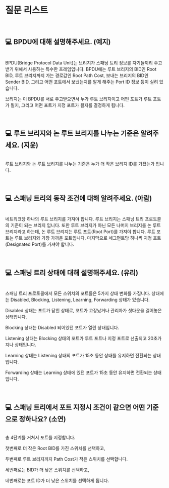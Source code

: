 # 질문 리스트

<br>

## 💻 BPDU에 대해 설명해주세요. (예지)

<br>
BPDU(Bridge Protocol Data Unit)는 브리지가 스패닝 트리 정보를 자기들끼리 주고받기 위해서 사용하는 특수한 프레임입니다. BPDU에는 루트 브리지의 BID인 Root BID, 루트 브리지까지 가는 경로값인 Root Path Cost, 보내는 브리지의 BID인 Sender BID, 그리고 어떤 포트에서 보냈는지를 알게 해주는 Port ID 정보 등이 실려 있습니다.

브리지는 이 BPDU를 서로 주고받으면서 누가 루트 브리지이고 어떤 포트가 루트 포트가 될지, 그리고 어떤 포트가 지정 포트가 될지를 결정하게 됩니다.
<br><br><br>

## 💻 루트 브리지와 논 루트 브리지를 나누는 기준은 알려주세요. (지윤)

<br>
루트 브리지와 논 루트 브리지를 나누는 기준은 누가 더 작은 브리지 ID를 가졌는가 입니다.
<br><br><br>

## 💻 스패닝 트리의 동작 조건에 대해 알려주세요. (아람)

<br>
네트워크당 하나의 루트 브리지를 가져야 합니다. 루트 브리지는 스패닝 트리 프로토콜의 기준이 되는 브리지 입니다. 또한 루트 브리지가 아닌 모든 나머지 브리지를 논 루트 브리지라고 하는데, 논 루트 브리지는 루트 포트(Root Port)를 가져야 합니다. 루트 포트는 루트 브리지와 가장 가까운 포트입니다. 마지막으로 세그먼트당 하나씩 지정 포트(Designated Port)를 가져야 합니다.
<br><br><br>

## 💻 스패닝 트리 상태에 대해 설명해주세요. (유리)

<br>
스패닝 트리 프로토콜에서 모든 스위치의 포트들은 5가지 상태 변화를 가집니다.
상태에는 Disabled, Blocking, Listening, Learning, Forwarding 상태가 있습니다. 

Disabled 상태는 포트가 닫힌 상태로, 포트가 고장났거나 관리자가 셧다운을 걸어놓은 상태입니다. 

Blocking 상태는 Disabled 되어있던 포트가 열린 상태입니다. 

Listening 상태는 Blocking 상태의 포트가 루트 포트나 지정 포트로 선출되고 20초가 지나 상태입니다. 

Learning 상태는 Listening 상태의 포트가 15초 동안 상태를 유지하면 전환되는 상태입니다. 

Forwarding 상태는 Learning 상태에 있던 포트가 15초 동안 유지하면 전환되는 상태입니다.
<br><br><br>

## 💻 스패닝 트리에서 포트 지정시 조건이 같으면 어떤 기준으로 정하나요? (소연)

<br>
총 4단계를 거쳐서 포트를 지정합니다.

첫번째로 더 작은 Root BID를 가진 스위치를 선택하고, 

두번째로 루트 브리지까지 Path Cost가 적은 스위치를 선택합니다. 

세번째로는 BID가 더 낮은 스위치를 선택하고, 

네번째로는 포트 ID가 더 낮은 스위치를 선택하게 됩니다.
<br><br><br>
